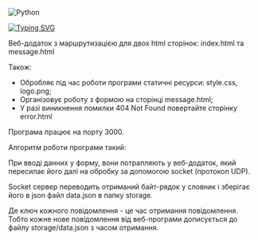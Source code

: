 ![Python](https://img.shields.io/badge/python-3670A0?style=for-the-badge&logo=python&logoColor=ffdd54)

[![Typing SVG](https://readme-typing-svg.herokuapp.com?color=%2336BCF7&lines=socket_udp+Найпростіший+веб-додаток )](https://git.io/typing-svg)

Веб-додаток з маршрутизацією для двох html сторінок: index.html та message.html

Також:

- Обробляє під час роботи програми статичні ресурси: style.css, logo.png;
- Організовує роботу з формою на сторінці message.html;
- У разі виникнення помилки 404 Not Found повертайте сторінку error.html

Програма працює на порту 3000.

Алгоритм роботи програми такий:

При вводі данних у форму, вони потрапляють у веб-додаток, який пересилає його далі на обробку за допомогою socket (протокол UDP).

Socket сервер переводить отриманий байт-рядок у словник і зберігає його в json файл data.json в папку storage.

Де ключ кожного повідомлення - це час отримання повідомлення. Тобто кожне нове повідомлення від веб-програми дописується до файлу storage/data.json з часом отримання.
